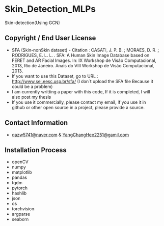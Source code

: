 # Skin_Detection_MLPs
Skin-detection(Using GCN)
## Copyright / End User License
* SFA (Skin-nonSkin dataset) - Citation : CASATI, J. P. B. ; MORAES, D. R. ; RODRIGUES, E. L. L. . SFA: A Human Skin Image Database based on FERET and AR Facial Images. In: IX Workshop de Visão Computacional, 2013, Rio de Janeiro. Anais do VIII Workshop de Visão Computacional, 2013.
* If you want to use this Dataset, go to URL : http://www.sel.eesc.usp.br/sfa/ (I don`t upload the SFA file Because it could be a problem)
* I am currently writting a paper with this code, If it is completed, I will also post my thesis
* If you use it commercially, please contact my email, If you use it in github or other open source in a project, please provide a source.
## Contact Information
* qazw5741@naver.com & YangChangHee2251@gamil.com
## Installation Process
* openCV
* numpy
* matplotlib
* pandas
* tqdm
* pytorch
* hashlib
* json
* os
* torchvision
* argparse
* seaborn
